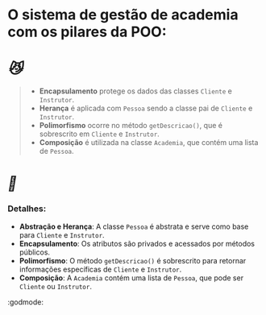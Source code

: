 # O sistema de gestão de academia com os pilares da POO:

# *😼*

> - **Encapsulamento** protege os dados das classes `Cliente` e `Instrutor`.
>- **Herança** é aplicada com `Pessoa` sendo a classe pai de `Cliente` e `Instrutor`.
>- **Polimorfismo** ocorre no método `getDescricao()`, que é sobrescrito em `Cliente` e `Instrutor`.
>- **Composição** é utilizada na classe `Academia`, que contém uma lista de `Pessoa`.

# *🐲*

### **Detalhes:**

- **Abstração e Herança**: A classe `Pessoa` é abstrata e serve como base para `Cliente` e `Instrutor`.
- **Encapsulamento**: Os atributos são privados e acessados por métodos públicos.
- **Polimorfismo**: O método `getDescricao()` é sobrescrito para retornar informações específicas de `Cliente` e
  `Instrutor`.
- **Composição**: A `Academia` contém uma lista de `Pessoa`, que pode ser `Cliente` ou `Instrutor`.

:godmode:
